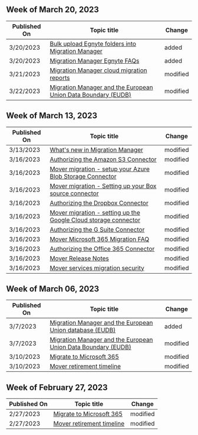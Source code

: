 <!-- This file is generated automatically each week. Changes made to this file will be overwritten.-->



## Week of March 20, 2023


| Published On |Topic title | Change |
|------|------------|--------|
| 3/20/2023 | [Bulk upload Egnyte folders into Migration Manager](/SharepointMigration/mm-egnyte-bulk-upload) | added |
| 3/20/2023 | [Migration Manager Egnyte FAQs](/SharepointMigration/mm-faqs-egnyte) | added |
| 3/21/2023 | [Migration Manager cloud migration reports](/SharepointMigration/mm-cloud-reports) | modified |
| 3/22/2023 | [Migration Manager and the European Union Data Boundary (EUDB)](/SharepointMigration/mm-eudb) | modified |


## Week of March 13, 2023


| Published On |Topic title | Change |
|------|------------|--------|
| 3/13/2023 | [What's new in Migration Manager](/SharepointMigration/mm-whats-new) | modified |
| 3/16/2023 | [Authorizing the Amazon S3 Connector](/SharepointMigration/mover-amazons3) | modified |
| 3/16/2023 | [Mover migration - setup your Azure Blob Storage Connector](/SharepointMigration/mover-azureblob) | modified |
| 3/16/2023 | [Mover migration - Setting up your Box source connector](/SharepointMigration/mover-box) | modified |
| 3/16/2023 | [Authorizing the Dropbox Connector](/SharepointMigration/mover-dropbox) | modified |
| 3/16/2023 | [Mover migration - setting up the Google Cloud storage connector](/SharepointMigration/mover-googlecloudstore) | modified |
| 3/16/2023 | [Authorizing the G Suite Connector](/SharepointMigration/mover-gsuite) | modified |
| 3/16/2023 | [Mover Microsoft 365 Migration FAQ](/SharepointMigration/mover-microsoft-365-faq) | modified |
| 3/16/2023 | [Authorizing the Office 365 Connector](/SharepointMigration/mover-o365) | modified |
| 3/16/2023 | [Mover Release Notes](/SharepointMigration/mover-release-notes) | modified |
| 3/16/2023 | [Mover services migration security](/SharepointMigration/mover-security) | modified |


## Week of March 06, 2023


| Published On |Topic title | Change |
|------|------------|--------|
| 3/7/2023 | [Migration Manager and the European Union database (EUDB)](/SharepointMigration/mm-eudb) | added |
| 3/7/2023 | [Migration Manager and the European Union Data Boundary (EUDB)](/SharepointMigration/mm-eudb) | modified |
| 3/10/2023 | [Migrate to Microsoft 365](/SharepointMigration/migrate-to-sharepoint-online) | modified |
| 3/10/2023 | [Mover retirement timeline](/SharepointMigration/mover-retirement-timeline) | modified |


## Week of February 27, 2023


| Published On |Topic title | Change |
|------|------------|--------|
| 2/27/2023 | [Migrate to Microsoft 365](/SharepointMigration/migrate-to-sharepoint-online) | modified |
| 2/27/2023 | [Mover retirement timeline](/SharepointMigration/mover-retirement-timeline) | modified |
